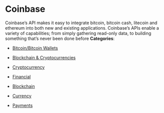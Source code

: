 # Coinbase


Coinbase’s API makes it easy to integrate bitcoin, bitcoin cash, litecoin and ethereum into both new and existing applications. 
Coinbase’s APIs enable a variety of capabilities; from simply gathering read-only data, to building something that’s never been done before
**Categories**:

- [Bitcoin/Bitcoin Wallets](https://github/awesome-apis/awesome-apis#bitcoin-bitcoin-wallets)

- [Blockchain & Cryptocurrencies](https://github/awesome-apis/awesome-apis#blockchain-and-cryptocurrencies)

- [Cryptocurrency](https://github/awesome-apis/awesome-apis#cryptocurrency)

- [Financial](https://github/awesome-apis/awesome-apis#financial)

- [Blockchain](https://github/awesome-apis/awesome-apis#blockchain)

- [Currency](https://github/awesome-apis/awesome-apis#currency)

- [Payments](https://github/awesome-apis/awesome-apis#payments)



